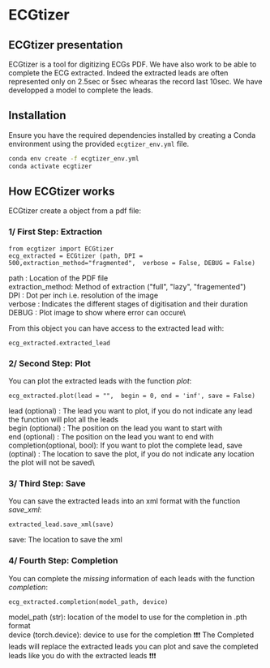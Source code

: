 # ECGtizer

## ECGtizer presentation

ECGtizer is a tool for digitizing ECGs PDF. We have also work to be able to complete the ECG extracted. Indeed the extracted leads are often represented only on 2.5sec or 5sec whearas the record last 10sec. We have developped a model to complete the leads.

## Installation

Ensure you have the required dependencies installed by creating a Conda environment using the provided `ecgtizer_env.yml` file.

```bash
conda env create -f ecgtizer_env.yml
conda activate ecgtizer
```

## How ECGtizer  works

ECGtizer create a object from a pdf file:

### 1/ First Step: Extraction
```
from ecgtizer import ECGtizer
ecg_extracted = ECGtizer (path, DPI = 500,extraction_method="fragmented",  verbose = False, DEBUG = False)
``` 
path : Location of the PDF file\
extraction_method: Method of extraction ("full", "lazy", "fragemented")\
DPI  : Dot per inch i.e. resolution of the image\
verbose : Indicates the different stages of digitisation and their duration\
DEBUG : Plot image to show where error can occure\

From this object you can have access to the extracted lead with:
```
ecg_extracted.extracted_lead
``` 

### 2/ Second Step: Plot

You can plot the extracted leads with the function *plot*:
```
ecg_extracted.plot(lead = "",  begin = 0, end = 'inf', save = False)
``` 
lead (optional) : The lead you want to plot, if you do not indicate any lead the function will plot all the leads\
begin (optional) : The position on the lead you want to start with\
end (optional) : The position on the lead you want to end with\
completion(optional, bool): If you want to plot the complete lead,
save (optinal) : The location to save the plot, if you do not indicate any location the plot will not be saved\


### 3/ Third Step: Save
You can save the extracted leads into an xml format with the function *save_xml*:
```
extracted_lead.save_xml(save)
``` 
save: The location to save the xml

### 4/ Fourth Step: Completion
You can complete the *missing* information of each leads with the function *completion*:

```
ecg_extracted.completion(model_path, device)
``` 
model_path (str): location of the model to use for the completion in .pth format\
device (torch.device): device to use for the completion
❗❗❗️ The  Completed  leads will replace the extracted leads you can  plot and save the completed leads like you do with the extracted leads ❗❗❗️ 


